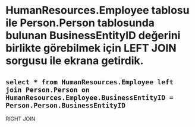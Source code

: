 # HumanResources.Employee tablosu ile Person.Person tablosunda bulunan BusinessEntityID değerini birlikte görebilmek için LEFT JOIN sorgusu ile ekrana getirdik.

## `select * from HumanResources.Employee left join Person.Person on HumanResources.Employee.BusinessEntityID = Person.Person.BusinessEntityID`

RIGHT JOIN
